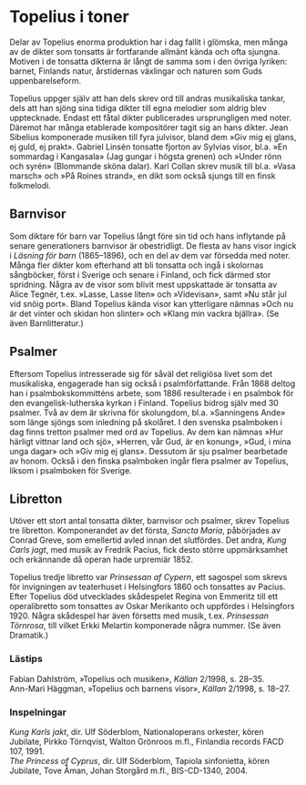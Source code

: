 # Topelius i toner

Delar av Topelius enorma produktion har i dag fallit i glömska, men många av de dikter som tonsatts är fortfarande allmänt kända och ofta sjungna. Motiven i de tonsatta dikterna är långt de samma som i den övriga lyriken: barnet, Finlands natur, årstidernas växlingar och naturen som Guds uppenbarelseform.<br/>

Topelius uppger själv att han dels skrev ord till andras musikaliska tankar, dels att han sjöng sina tidiga dikter till egna melodier som aldrig blev upptecknade. Endast ett fåtal dikter publicerades ursprungligen med noter. Däremot har många etablerade kompositörer tagit sig an hans dikter. Jean Sibelius komponerade musiken till fyra julvisor, bland dem »Giv mig ej glans, ej guld, ej prakt». Gabriel Linsén tonsatte fjorton av Sylvias visor, bl.a. »En sommardag i Kangasala» (Jag gungar i högsta grenen) och »Under rönn och syrén» (Blommande sköna dalar). Karl Collan skrev musik till bl.a. »Vasa marsch» och »På Roines strand», en dikt som också sjungs till en finsk folkmelodi.<br/>

## Barnvisor

Som diktare för barn var Topelius långt före sin tid och hans inflytande på senare generationers barnvisor är obestridligt. De flesta av hans visor ingick i *Läsning för barn* (1865–1896), och en del av dem var försedda med noter. Många fler dikter kom efterhand att bli tonsatta och ingå i skolornas sångböcker, först i Sverige och senare i Finland, och fick därmed stor spridning. Några av de visor som blivit mest uppskattade är tonsatta av Alice Tegnér, t.ex. »Lasse, Lasse liten» och »Videvisan», samt »Nu står jul vid snöig port». Bland Topelius kända visor kan ytterligare nämnas »Och nu är det vinter och skidan hon slinter» och »Klang min vackra bjällra». (Se även Barnlitteratur.)<br/>

## Psalmer

Eftersom Topelius intresserade sig för såväl det religiösa livet som det musikaliska, engagerade han sig också i psalmförfattande. Från 1868 deltog han i psalmbokskommitténs arbete, som 1886 resulterade i en psalmbok för den evangelisk-lutherska kyrkan i Finland. Topelius bidrog själv med 30 psalmer. Två av dem är skrivna för skolungdom, bl.a. »Sanningens Ande» som länge sjöngs som inledning på skolåret. I den svenska psalmboken i dag finns tretton psalmer med ord av Topelius. Av dem kan nämnas »Hur härligt vittnar land och sjö», »Herren, vår Gud, är en konung», »Gud, i mina unga dagar» och »Giv mig ej glans». Dessutom är sju psalmer bearbetade av honom. Också i den finska psalmboken ingår flera psalmer av Topelius, liksom i psalmboken för Sverige.<br/>

## Libretton

Utöver ett stort antal tonsatta dikter, barnvisor och psalmer, skrev Topelius tre libretton. Komponerandet av det första, *Sancta Maria*, påbörjades av Conrad Greve, som emellertid avled innan det slutfördes. Det andra, *Kung Carls jagt*, med musik av Fredrik Pacius, fick desto större uppmärksamhet och erkännande då operan hade urpremiär 1852.<br/>

Topelius tredje libretto var *Prinsessan af Cypern*, ett sagospel som skrevs för invigningen av teaterhuset i Helsingfors 1860 och tonsattes av Pacius. Efter Topelius död utvecklades skådespelet Regina von Emmeritz till ett operalibretto som tonsattes av Oskar Merikanto och uppfördes i Helsingfors 1920. Några skådespel har även försetts med musik, t.ex. *Prinsessan Törnrosa*, till vilket Erkki Melartin komponerade några nummer. (Se även Dramatik.)<br/>

### Lästips

Fabian Dahlström, »Topelius och musiken», *Källan* 2/1998, s. 28–35.<br/>
Ann-Mari Häggman, »Topelius och barnens visor», *Källan* 2/1998, s. 18–27.<br/>

### Inspelningar

*Kung Karls jakt*, dir. Ulf Söderblom, Nationaloperans orkester, kören Jubilate, Pirkko Törnqvist, Walton Grönroos m.fl., Finlandia records FACD 107, 1991.<br/>
*The Princess of Cyprus*, dir. Ulf Söderblom, Tapiola sinfonietta, kören Jubilate, Tove Åman, Johan Storgård m.fl., BIS-CD-1340, 2004.<br/>